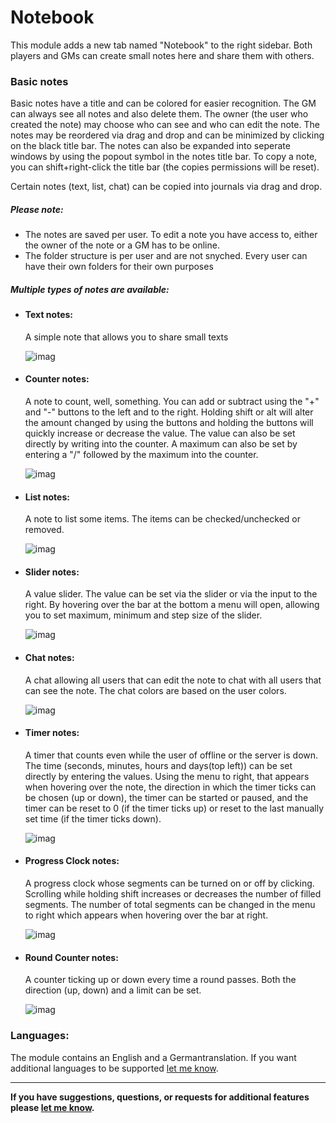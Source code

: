 # Notebook
This module adds a new tab named "Notebook" to the right sidebar. Both players and GMs can create small notes here and share them with others.

### Basic notes
Basic notes have a title and can be colored for easier recognition. The GM can always see all notes and also delete them. The owner (the user who created the note) may choose who can see and who can edit the note. The notes may be reordered via drag and drop and can be minimized by clicking on the black title bar. The notes can also be expanded into seperate windows by using the popout symbol in the notes title bar. To copy a note, you can shift+right-click the title bar (the copies permissions will be reset).

Certain notes (text, list, chat) can be copied into journals via drag and drop. 

##### Please note:
  - The notes are saved per user. To edit a note you have access to, either the owner of the note or a GM has to be online.
  - The folder structure is per user and are not snyched. Every user can have their own folders for their own purposes

##### Multiple types of notes are available:

- #### Text notes:
  A simple note that allows you to share small texts
  
  ![imag](https://i.imgur.com/EaVAY9F.jpg)
  
- #### Counter notes:
  A note to count, well, something. You can add or subtract using the "+" and "-" buttons to the left and to the right. Holding shift or alt will alter the amount changed by using the buttons and holding the buttons will quickly increase or decrease the value. The value can also be set directly by writing into the counter. A maximum can also be set by entering a "/" followed by the maximum into the counter.

  ![imag](https://imgur.com/Pml0wUJ.jpg)

- #### List notes:
  A note to list some items. The items can be checked/unchecked or removed.

  ![imag](https://imgur.com/OTUGCX5.jpg)

- #### Slider notes:
  A value slider. The value can be set via the slider or via the input to the right. By hovering over the bar at the bottom a menu will open, allowing you to set maximum, minimum and step size of the slider.

  ![imag](https://imgur.com/ZSiCMgD.jpg)

- #### Chat notes:
  A chat allowing all users that can edit the note to chat with all users that can see the note. The chat colors are based on the user colors.

  ![imag](https://imgur.com/buP7bHm.jpg)

- #### Timer notes:
  A timer that counts even while the user of offline or the server is down. The time (seconds, minutes, hours and days(top left)) can be set directly by entering the values. Using the menu to right, that appears when hovering over the note, the direction in which the timer ticks can be chosen (up or down), the timer can be started or paused, and the timer can be reset to 0 (if the timer ticks up) or reset to the last manually set time (if the timer ticks down).

  ![imag](https://imgur.com/d37MP7u.jpg)

- #### Progress Clock notes:
  A progress clock whose segments can be turned on or off by clicking. Scrolling while holding shift increases or decreases the number of filled segments. The number of total segments can be changed in the menu to right which appears when hovering over the bar at right.

  ![imag](https://imgur.com/ySwE9fS.jpg)

- #### Round Counter notes:
  A counter ticking up or down every time a round passes. Both the direction (up, down) and a limit can be set.

  ![imag](https://imgur.com/LqNbmc6.jpg)

### Languages:

The module contains an English and a Germantranslation. If you want additional languages to be supported [let me know](https://github.com/Saibot393/notebook/issues).

---

**If you have suggestions, questions, or requests for additional features please [let me know](https://github.com/Saibot393/notebook/issues).**

